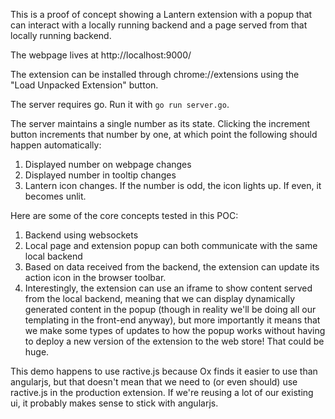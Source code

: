 This is a proof of concept showing a Lantern extension with a popup that can
interact with a locally running backend and a page served from that locally
running backend.

The webpage lives at http://localhost:9000/

The extension can be installed through chrome://extensions using the 
"Load Unpacked Extension" button.

The server requires go.  Run it with `go run server.go`.

The server maintains a single number as its state.  Clicking the increment
button increments that number by one, at which point the following should happen
automatically:

1. Displayed number on webpage changes
2. Displayed number in tooltip changes
3. Lantern icon changes.  If the number is odd, the icon lights up.  If even, it
   becomes unlit.

Here are some of the core concepts tested in this POC:

1. Backend using websockets
2. Local page and extension popup can both communicate with the same local
   backend
3. Based on data received from the backend, the extension can update its action
   icon in the browser toolbar.
4. Interestingly, the extension can use an iframe to show content served from
   the local backend, meaning that we can display dynamically generated content
   in the popup (though in reality we'll be doing all our templating in the
   front-end anyway), but more importantly it means that we make some types of
   updates to how the popup works without having to deploy a new version of the
   extension to the web store!  That could be huge.

This demo happens to use ractive.js because Ox finds it easier to use than
angularjs, but that doesn't mean that we need to (or even should) use ractive.js
in the production extension.  If we're reusing a lot of our existing ui, it
probably makes sense to stick with angularjs.